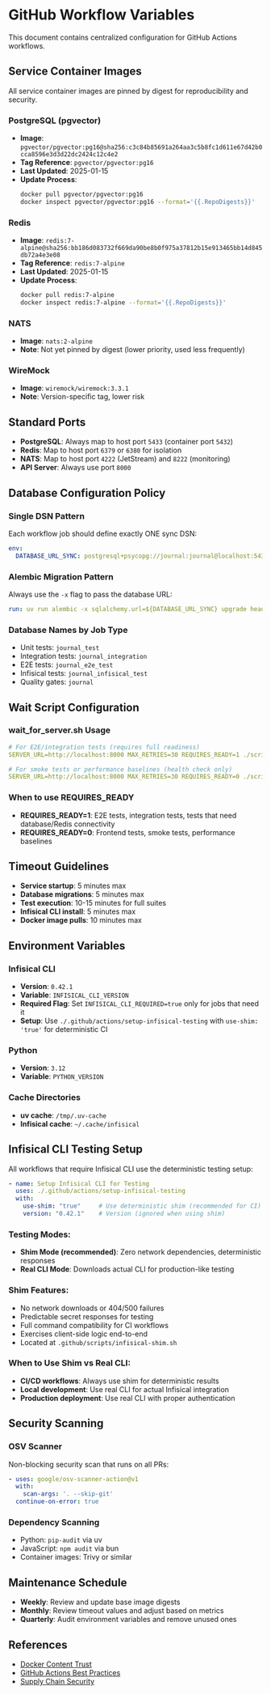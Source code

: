 # GitHub Workflow Variables

This document contains centralized configuration for GitHub Actions workflows.

## Service Container Images

All service container images are pinned by digest for reproducibility and security.

### PostgreSQL (pgvector)
- **Image**: `pgvector/pgvector:pg16@sha256:c3c84b85691a264aa3c5b8fc1d611e67d42b0cca8596e3d3d22dc2424c12c4e2`
- **Tag Reference**: `pgvector/pgvector:pg16`
- **Last Updated**: 2025-01-15
- **Update Process**:
  ```bash
  docker pull pgvector/pgvector:pg16
  docker inspect pgvector/pgvector:pg16 --format='{{.RepoDigests}}'
  ```

### Redis
- **Image**: `redis:7-alpine@sha256:bb186d083732f669da90be8b0f975a37812b15e913465bb14d845db72a4e3e08`
- **Tag Reference**: `redis:7-alpine`
- **Last Updated**: 2025-01-15
- **Update Process**:
  ```bash
  docker pull redis:7-alpine
  docker inspect redis:7-alpine --format='{{.RepoDigests}}'
  ```

### NATS
- **Image**: `nats:2-alpine`
- **Note**: Not yet pinned by digest (lower priority, used less frequently)

### WireMock
- **Image**: `wiremock/wiremock:3.3.1`
- **Note**: Version-specific tag, lower risk

## Standard Ports

- **PostgreSQL**: Always map to host port `5433` (container port `5432`)
- **Redis**: Map to host port `6379` or `6380` for isolation
- **NATS**: Map to host port `4222` (JetStream) and `8222` (monitoring)
- **API Server**: Always use port `8000`

## Database Configuration Policy

### Single DSN Pattern
Each workflow job should define exactly ONE sync DSN:
```yaml
env:
  DATABASE_URL_SYNC: postgresql+psycopg://journal:journal@localhost:5433/<database_name>
```

### Alembic Migration Pattern
Always use the `-x` flag to pass the database URL:
```yaml
run: uv run alembic -x sqlalchemy.url=${DATABASE_URL_SYNC} upgrade head
```

### Database Names by Job Type
- Unit tests: `journal_test`
- Integration tests: `journal_integration`
- E2E tests: `journal_e2e_test`
- Infisical tests: `journal_infisical_test`
- Quality gates: `journal`

## Wait Script Configuration

### wait_for_server.sh Usage
```yaml
# For E2E/integration tests (requires full readiness)
SERVER_URL=http://localhost:8000 MAX_RETRIES=30 REQUIRES_READY=1 ./scripts/wait_for_server.sh

# For smoke tests or performance baselines (health check only)
SERVER_URL=http://localhost:8000 MAX_RETRIES=30 REQUIRES_READY=0 ./scripts/wait_for_server.sh
```

### When to use REQUIRES_READY
- **REQUIRES_READY=1**: E2E tests, integration tests, tests that need database/Redis connectivity
- **REQUIRES_READY=0**: Frontend tests, smoke tests, performance baselines

## Timeout Guidelines

- **Service startup**: 5 minutes max
- **Database migrations**: 5 minutes max
- **Test execution**: 10-15 minutes for full suites
- **Infisical CLI install**: 5 minutes max
- **Docker image pulls**: 10 minutes max

## Environment Variables

### Infisical CLI
- **Version**: `0.42.1`
- **Variable**: `INFISICAL_CLI_VERSION`
- **Required Flag**: Set `INFISICAL_CLI_REQUIRED=true` only for jobs that need it
- **Setup**: Use `./.github/actions/setup-infisical-testing` with `use-shim: 'true'` for deterministic CI

### Python
- **Version**: `3.12`
- **Variable**: `PYTHON_VERSION`

### Cache Directories
- **uv cache**: `/tmp/.uv-cache`
- **Infisical cache**: `~/.cache/infisical`

## Infisical CLI Testing Setup

All workflows that require Infisical CLI use the deterministic testing setup:

```yaml
- name: Setup Infisical CLI for Testing
  uses: ./.github/actions/setup-infisical-testing
  with:
    use-shim: "true"     # Use deterministic shim (recommended for CI)
    version: "0.42.1"    # Version (ignored when using shim)
```

### Testing Modes:
- **Shim Mode (recommended)**: Zero network dependencies, deterministic responses
- **Real CLI Mode**: Downloads actual CLI for production-like testing

### Shim Features:
- No network downloads or 404/500 failures
- Predictable secret responses for testing
- Full command compatibility for CI workflows
- Exercises client-side logic end-to-end
- Located at `.github/scripts/infisical-shim.sh`

### When to Use Shim vs Real CLI:
- **CI/CD workflows**: Always use shim for deterministic results
- **Local development**: Use real CLI for actual Infisical integration
- **Production deployment**: Use real CLI with proper authentication

## Security Scanning

### OSV Scanner
Non-blocking security scan that runs on all PRs:
```yaml
- uses: google/osv-scanner-action@v1
  with:
    scan-args: '. --skip-git'
  continue-on-error: true
```

### Dependency Scanning
- Python: `pip-audit` via uv
- JavaScript: `npm audit` via bun
- Container images: Trivy or similar

## Maintenance Schedule

- **Weekly**: Review and update base image digests
- **Monthly**: Review timeout values and adjust based on metrics
- **Quarterly**: Audit environment variables and remove unused ones

## References

- [Docker Content Trust](https://docs.docker.com/engine/security/trust/)
- [GitHub Actions Best Practices](https://docs.github.com/en/actions/guides)
- [Supply Chain Security](https://slsa.dev/)